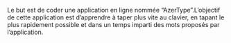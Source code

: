  Le but est de coder une application en ligne nommée “AzerType”.L’objectif de cette application est d’apprendre à taper plus vite au clavier, en tapant le plus rapidement possible et dans un temps imparti des mots proposés par 
 l’application.  
